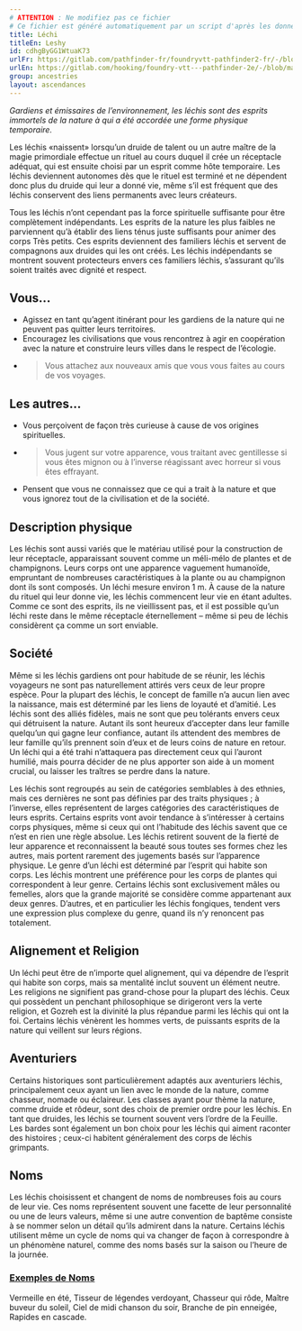 ```yaml
---
# ATTENTION : Ne modifiez pas ce fichier
# Ce fichier est généré automatiquement par un script d'après les données du module Foundry VTT officiel et de sa traduction
title: Léchi
titleEn: Leshy
id: cdhgByGG1WtuaK73
urlFr: https://gitlab.com/pathfinder-fr/foundryvtt-pathfinder2-fr/-/blob/master/data/ancestries/cdhgByGG1WtuaK73.htm
urlEn: https://gitlab.com/hooking/foundry-vtt---pathfinder-2e/-/blob/master/packs/data/ancestries.db/leshy.json
group: ancestries
layout: ascendances
---
```

*Gardiens et émissaires de l’environnement, les léchis sont des esprits immortels de la nature à qui a été accordée une forme physique temporaire.*

Les léchis «naissent» lorsqu’un druide de talent ou un autre maître de la magie primordiale effectue un rituel au cours duquel il crée un réceptacle adéquat, qui est ensuite choisi par un esprit comme hôte temporaire. Les léchis deviennent autonomes dès que le rituel est terminé et ne dépendent donc plus du druide qui leur a donné vie, même s’il est fréquent que des léchis conservent des liens permanents avec leurs créateurs.

Tous les léchis n’ont cependant pas la force spirituelle suffisante pour être complètement indépendants. Les esprits de la nature les plus faibles ne parviennent qu’à établir des liens ténus juste suffisants pour animer des corps Très petits. Ces esprits deviennent des familiers léchis et servent de compagnons aux druides qui les ont créés. Les léchis indépendants se montrent souvent protecteurs envers ces familiers léchis, s’assurant qu’ils soient traités avec dignité et respect.

## Vous...

- Agissez en tant qu’agent itinérant pour les gardiens de la nature qui ne peuvent pas quitter leurs territoires.
- Encouragez les civilisations que vous rencontrez à agir en coopération avec la nature et construire leurs villes dans le respect de l’écologie.
- >Vous attachez aux nouveaux amis que vous vous faites au cours de vos voyages. 

## Les autres...

- Vous perçoivent de façon très curieuse à cause de vos origines spirituelles.
- >Vous jugent sur votre apparence, vous traitant avec gentillesse si vous êtes mignon ou à l’inverse réagissant avec horreur si vous êtes effrayant.
- Pensent que vous ne connaissez que ce qui a trait à la nature et que vous ignorez tout de la civilisation et de la société.

## Description physique

Les léchis sont aussi variés que le matériau utilisé pour la construction de leur réceptacle, apparaissant souvent comme un méli-mélo
de plantes et de champignons. Leurs corps ont une apparence vaguement humanoïde, empruntant de nombreuses caractéristiques à la plante ou au champignon dont ils sont composés. Un léchi mesure environ 1 m. À cause de la nature du rituel qui leur donne vie, les léchis commencent leur vie en étant adultes. Comme ce sont des esprits, ils ne vieillissent pas, et il est possible qu’un léchi reste dans le même réceptacle éternellement – même si peu de léchis considèrent ça comme un sort enviable. 

## Société

Même si les léchis gardiens ont pour habitude de se réunir, les léchis voyageurs ne sont pas naturellement attirés vers ceux de leur propre espèce. Pour la plupart des léchis, le concept de famille n’a aucun lien avec la naissance, mais est déterminé par les liens de loyauté et d’amitié. Les léchis sont des alliés fidèles, mais ne sont que peu tolérants envers ceux qui détruisent la nature. Autant ils sont heureux d’accepter dans leur famille quelqu’un qui gagne leur confiance, autant ils attendent des membres de leur famille qu’ils prennent soin d’eux et de leurs coins de nature en retour. Un léchi qui a été trahi n’attaquera pas directement ceux qui l’auront humilié, mais pourra décider de ne plus apporter son aide à un moment crucial, ou laisser les traîtres se perdre dans la nature.

Les léchis sont regroupés au sein de catégories semblables à des ethnies, mais ces dernières ne sont pas définies par des traits physiques ; à l’inverse, elles représentent de larges catégories des caractéristiques de leurs esprits. Certains esprits vont avoir tendance à s’intéresser à certains corps physiques, même si ceux qui ont l’habitude des léchis savent que ce n’est en rien une règle absolue. Les léchis retirent souvent de la fierté de leur apparence et reconnaissent la beauté sous toutes ses formes chez les autres, mais portent rarement des jugements basés sur l’apparence physique. Le genre d’un léchi est déterminé par l’esprit qui habite son corps.
Les léchis montrent une préférence pour les corps de plantes qui correspondent à leur genre. Certains léchis sont exclusivement mâles ou femelles, alors que la grande majorité se considère comme appartenant aux deux genres. D’autres, et en particulier les léchis fongiques, tendent vers une expression plus complexe du genre, quand ils n’y renoncent pas totalement.

## Alignement et Religion

Un léchi peut être de n’importe quel alignement, qui va dépendre de l’esprit qui habite son corps, mais sa mentalité inclut souvent un élément neutre. Les religions ne signifient pas grand-chose pour la plupart des léchis. Ceux qui possèdent un penchant philosophique se dirigeront vers la verte religion, et Gozreh est la divinité la plus répandue parmi les léchis qui ont la foi. Certains léchis
vénèrent les hommes verts, de puissants esprits de la nature qui veillent sur leurs régions.

## Aventuriers

Certains historiques sont particulièrement adaptés aux aventuriers léchis, principalement ceux ayant un lien avec le monde de la nature, comme chasseur, nomade ou éclaireur. Les classes ayant pour thème la nature, comme druide et rôdeur, sont des choix de premier ordre pour les léchis. En tant que druides, les léchis se tournent souvent vers l’ordre de la Feuille. Les bardes sont également un bon choix pour les léchis qui aiment raconter des histoires ; ceux-ci habitent généralement des corps de léchis grimpants.

## Noms

Les léchis choisissent et changent de noms de nombreuses fois au cours de leur vie. Ces noms représentent souvent une facette de leur personnalité ou une de leurs valeurs, même si une autre convention de baptême consiste à se nommer selon un détail qu’ils admirent dans la nature. Certains léchis utilisent même un cycle de noms qui va changer de façon à correspondre à un phénomène naturel, comme des noms basés sur la saison ou l’heure de la journée.

### <span style="text-decoration: underline;">Exemples de Noms

Vermeille en été, Tisseur de légendes verdoyant, Chasseur qui rôde, Maître buveur du soleil, Ciel de midi chanson du soir, Branche de pin enneigée, Rapides en cascade.
